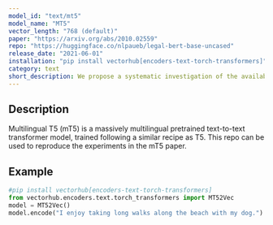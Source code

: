 ```yaml
---
model_id: "text/mt5"
model_name: "MT5" 
vector_length: "768 (default)"
paper: "https://arxiv.org/abs/2010.02559"
repo: "https://huggingface.co/nlpaueb/legal-bert-base-uncased"
release_date: "2021-06-01"
installation: "pip install vectorhub[encoders-text-torch-transformers]"
category: text
short_description: We propose a systematic investigation of the available strategies when applying BERT in Legal domains.
---
```


## Description

Multilingual T5 (mT5) is a massively multilingual pretrained text-to-text transformer model, trained following a similar recipe as T5. This repo can be used to reproduce the experiments in the mT5 paper.

## Example

```python
#pip install vectorhub[encoders-text-torch-transformers]
from vectorhub.encoders.text.torch_transformers import MT52Vec
model = MT52Vec()
model.encode("I enjoy taking long walks along the beach with my dog.")
```
